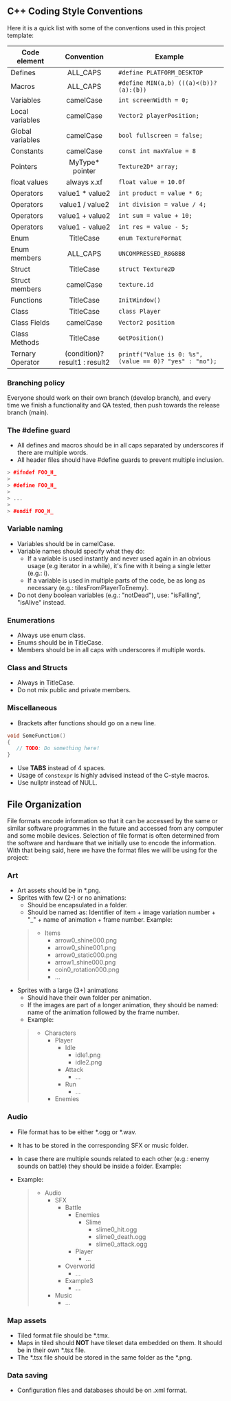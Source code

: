 ## C++ Coding Style Conventions

Here it is a quick list with some of the conventions used in this project template:

Code element | Convention | Example
--- | :---: | ---
Defines | ALL_CAPS | `#define PLATFORM_DESKTOP`
Macros | ALL_CAPS | `#define MIN(a,b) (((a)<(b))?(a):(b))`
Variables | camelCase | `int screenWidth = 0;`
Local variables | camelCase | `Vector2 playerPosition;`
Global variables | camelCase | `bool fullscreen = false;`
Constants | camelCase | `const int maxValue = 8`
Pointers | MyType* pointer | `Texture2D* array;`
float values | always x.xf | `float value = 10.0f`
Operators | value1 * value2 | `int product = value * 6;`
Operators | value1 / value2 | `int division = value / 4;`
Operators | value1 + value2 | `int sum = value + 10;`
Operators | value1 - value2 | `int res = value - 5;`
Enum | TitleCase | `enum TextureFormat`
Enum members | ALL_CAPS | `UNCOMPRESSED_R8G8B8`
Struct | TitleCase | `struct Texture2D`
Struct members |camelCase | `texture.id`
Functions | TitleCase | `InitWindow()`
Class | TitleCase | `class Player`
Class Fields | camelCase | `Vector2 position`
Class Methods | TitleCase | `GetPosition()`
Ternary Operator | (condition)? result1 : result2 | `printf("Value is 0: %s", (value == 0)? "yes" : "no");`

### Branching policy
Everyone should work on their own branch (develop branch), and every time we finish a functionality and QA tested, then push towards the release branch (main).

### The #define guard
+ All defines and macros should be in all caps separated by underscores if there are multiple words.
+ All header files should have #define guards to prevent multiple inclusion.
```c++
> #ifndef FOO_H_
>
> #define FOO_H_
>
> ...
>
> #endif FOO_H_
```
### Variable naming
+ Variables should be in camelCase.
+ Variable names should specify what they do:
    * If a variable is used instantly and never used again in an obvious usage (e.g iterator in a while), it's fine with it being a single letter (e.g.: i).
    * If a variable is used in multiple parts of the code, be as long as necessary (e.g.: tilesFromPlayerToEnemy).
+ Do not deny boolean variables (e.g.: "notDead"), use: "isFalling", "isAlive" instead. 

### Enumerations
+ Always use enum class.
+ Enums should be in TitleCase.
+ Members should be in all caps with underscores if multiple words.

### Class and Structs
+ Always in TitleCase.
+ Do not mix public and private members.

### Miscellaneous
+ Brackets after functions should go on a new line.
```c
void SomeFunction()
{
   // TODO: Do something here!
}
```
+ Use **TABS** instead of 4 spaces.
+ Usage of `constexpr` is highly advised instead of the C-style macros.
+ Use nullptr instead of NULL.

## File Organization

File formats encode information so that it can be accessed by the same or similar software programmes in the future and accessed from any computer and some mobile devices.  Selection of file format is often determined from the software and hardware that we initially use to encode the information. 
With that being said, here we have the format files we will be using for the project:

### Art
+ Art assets should be in *.png.
+ Sprites with few (2-) or no animations:
    + Should be encapsulated in a folder.
    + Should be named as: Identifier of item + image variation number + "_" + name of animation + frame number. Example:
    > * Items
    >     * arrow0_shine000.png
    >     * arrow0_shine001.png
    >     * arrow0_static000.png
    >     * arrow1_shine000.png
    >     * coin0_rotation000.png
    >     * ...
+ Sprites with a large (3+) animations 
    + Should have their own folder per animation.
    + If the images are part of a longer animation, they should be named: name of the animation followed by the frame number. 
    + Example:
    > * Characters
    >     * Player
    >         * Idle
    >              * idle1.png
    >              * idle2.png
    >         * Attack
    >              * ...
    >         * Run
    >              * ...
    >     * Enemies

### Audio
+ File format has to be either *.ogg or *.wav.
+ It has to be stored in the corresponding SFX or music folder.
+ In case there are multiple sounds related to each other (e.g.: enemy sounds on battle) they should be inside a folder. Example:
+ Example:

    > * Audio
    >     * SFX
    >         * Battle
    >              * Enemies
    >                  * Slime
    >                      * slime0_hit.ogg
    >                      * slime0_death.ogg
    >                      * slime0_attack.ogg
    >              * Player
    >                  * ...
    >         * Overworld
    >              * ...
    >         * Example3
    >              * ...
    >     * Music
    >         * ...

### Map assets
+ Tiled format file should be *.tmx.
+ Maps in tiled should **NOT** have tileset data embedded on them. It should be in their own *.tsx file.
+ The *.tsx file should be stored in the same folder as the *.png.

### Data saving
+ Configuration files and databases should be on .xml format.